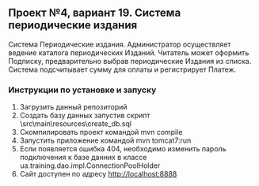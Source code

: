 <h2>Проект №4, вариант 19. Система периодические издания</h2>

<p>Система Периодические издания. Администратор осуществляет
ведение каталога периодических Изданий. Читатель может оформить
Подписку, предварительно выбрав периодические Издания из списка.
Система подсчитывает сумму для оплаты и регистрирует Платеж. </p>


<h3>Инструкции по установке и запуску</h3>
<ol>
	<li>Загрузить данный репозиторий</li>
	<li>Создать базу данных запустив скрипт \src\main\resources\create_db.sql</li>
	<li>Скомпилировать проект командой mvn compile</li>
	<li>Запустить приложение командой mvn tomcat7:run</li>
	<li>Если появляется ошибка 404, необходимо изменить пароль подключения к базе данних в классе ua.training.dao.impl.ConnectionPoolHolder</li>
	<li>Сайт доступен по адресу <a href "http://localhost:8888">http://localhost:8888<a></li>
</ol>
